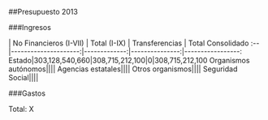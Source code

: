 ##Presupuesto 2013

###Ingresos

 | No Financieros (I-VII) | Total (I-IX) | Transferencias | Total Consolidado
:--|---------------------:|-------------:|---------------:|-----------------:
Estado|303,128,540,660|308,715,212,100|0|308,715,212,100
Organismos autónomos||||
Agencias estatales||||
Otros organismos||||
Seguridad Social||||

###Gastos

Total: X
